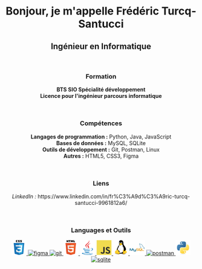 <h1 align="center">Bonjour, je m'appelle Frédéric Turcq-Santucci</h1>
<h2 align="center">Ingénieur en Informatique</h2>

<br />

<h3 align="center">Formation</h3>
<p align="center">
<strong>BTS SIO Spécialité développement</strong> <br />
<strong>Licence pour l'ingénieur parcours informatique</strong>
</p>

<br />

<h3 align="center">Compétences</h3>
<p align="center">
<strong>Langages de programmation :</strong> Python, Java, JavaScript <br />
<strong>Bases de données :</strong> MySQL, SQLite <br />
<strong>Outils de développement :</strong> Git, Postman, Linux <br />
<strong>Autres :</strong> HTML5, CSS3, Figma
</p>

<br />

<h3 align="center">Liens</h3>
<p align="center">
<em>LinkedIn :</em> https://www.linkedin.com/in/fr%C3%A9d%C3%A9ric-turcq-santucci-9961812a6/
</p>
<br />

<h3 align="center">Languages et Outils</h3>
<p align="center">
<a href="https://www.w3schools.com/css/" target="_blank" rel="noreferrer"> <img src="https://raw.githubusercontent.com/devicons/devicon/master/icons/css3/css3-original-wordmark.svg" alt="css3" width="40" height="40"/> </a>
<a href="https://www.figma.com/" target="_blank" rel="noreferrer"> <img src="https://www.vectorlogo.zone/logos/figma/figma-icon.svg" alt="figma" width="40" height="40"/> </a>
<a href="https://git-scm.com/" target="_blank" rel="noreferrer"> <img src="https://www.vectorlogo.zone/logos/git-scm/git-scm-icon.svg" alt="git" width="40" height="40"/> </a>
<a href="https://www.w3.org/html/" target="_blank" rel="noreferrer"> <img src="https://raw.githubusercontent.com/devicons/devicon/master/icons/html5/html5-original-wordmark.svg" alt="html5" width="40" height="40"/> </a>
<a href="https://www.java.com" target="_blank" rel="noreferrer"> <img src="https://raw.githubusercontent.com/devicons/devicon/master/icons/java/java-original.svg" alt="java" width="40" height="40"/> </a>
<a href="https://developer.mozilla.org/en-US/docs/Web/JavaScript" target="_blank" rel="noreferrer"> <img src="https://raw.githubusercontent.com/devicons/devicon/master/icons/javascript/javascript-original.svg" alt="javascript" width="40" height="40"/> </a>
<a href="https://www.linux.org/" target="_blank" rel="noreferrer"> <img src="https://raw.githubusercontent.com/devicons/devicon/master/icons/linux/linux-original.svg" alt="linux" width="40" height="40"/> </a>
<a href="https://www.mysql.com/" target="_blank" rel="noreferrer"> <img src="https://raw.githubusercontent.com/devicons/devicon/master/icons/mysql/mysql-original-wordmark.svg" alt="mysql" width="40" height="40"/> </a>
<a href="https://postman.com" target="_blank" rel="noreferrer"> <img src="https://www.vectorlogo.zone/logos/getpostman/getpostman-icon.svg" alt="postman" width="40" height="40"/> </a>
<a href="https://www.python.org" target="_blank" rel="noreferrer"> <img src="https://raw.githubusercontent.com/devicons/devicon/master/icons/python/python-original.svg" alt="python" width="40" height="40"/> </a>
<a href="https://www.sqlite.org/" target="_blank" rel="noreferrer"> <img src="https://www.vectorlogo.zone/logos/sqlite/sqlite-icon.svg" alt="sqlite" width="40" height="40"/> </a>
</p>
